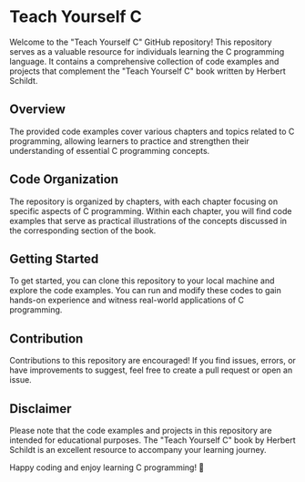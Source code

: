 # Teach Yourself C

Welcome to the "Teach Yourself C" GitHub repository! This repository serves as a valuable resource for individuals learning the C programming language. It contains a comprehensive collection of code examples and projects that complement the "Teach Yourself C" book written by Herbert Schildt.

## Overview

The provided code examples cover various chapters and topics related to C programming, allowing learners to practice and strengthen their understanding of essential C programming concepts.

## Code Organization

The repository is organized by chapters, with each chapter focusing on specific aspects of C programming. Within each chapter, you will find code examples that serve as practical illustrations of the concepts discussed in the corresponding section of the book.

## Getting Started

To get started, you can clone this repository to your local machine and explore the code examples. You can run and modify these codes to gain hands-on experience and witness real-world applications of C programming.

## Contribution

Contributions to this repository are encouraged! If you find issues, errors, or have improvements to suggest, feel free to create a pull request or open an issue.

## Disclaimer

Please note that the code examples and projects in this repository are intended for educational purposes. The "Teach Yourself C" book by Herbert Schildt is an excellent resource to accompany your learning journey.

Happy coding and enjoy learning C programming! 🚀
